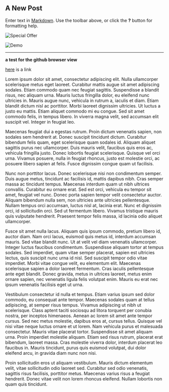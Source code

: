 ## A New Post

Enter text in [Markdown](http://daringfireball.net/projects/markdown/). Use the toolbar above, or click the **?** button for formatting help.

![Special Offer](//545.jpg)

![Demo](//545.jpg)

---

__a test for the github browser view__

[here](http://www.apple.com "Apple") is a link

Lorem ipsum dolor sit amet, consectetur adipiscing elit. Nulla ullamcorper scelerisque metus eget laoreet. Curabitur mattis augue sit amet adipiscing sodales. Etiam commodo quam nec feugiat sagittis. Suspendisse a blandit risus, nec aliquam urna. Mauris luctus fringilla dolor, eu eleifend nunc ultricies in. Mauris augue nunc, vehicula in rutrum a, iaculis et diam. Etiam blandit dictum nisl ac porttitor. Morbi laoreet dignissim ultricies. Ut luctus a justo eu mattis. Etiam aliquet commodo mi eu congue. Sed sit amet commodo felis, in tempus libero. In viverra magna velit, sed accumsan elit suscipit vel. Integer in feugiat leo.

Maecenas feugiat dui a egestas rutrum. Proin dictum venenatis sapien, non sodales sem hendrerit at. Donec suscipit tincidunt dictum. Curabitur bibendum felis quam, eget scelerisque quam sodales id. Aliquam aliquet sagittis purus nec ullamcorper. Duis mauris velit, faucibus quis eros ac, vehicula fringilla justo. Donec lobortis feugiat scelerisque. Quisque vel orci urna. Vivamus posuere, nulla in feugiat rhoncus, justo est molestie orci, ac posuere libero sapien at felis. Fusce dignissim congue quam ut facilisis.

Nunc non porttitor lacus. Donec scelerisque nisi non condimentum semper. Duis augue metus, tincidunt ac facilisis id, mattis dapibus nibh. Cras semper massa ac tincidunt tempus. Maecenas interdum quam ut nibh ultrices convallis. Curabitur eu ornare erat. Sed est orci, vehicula eu tempor sit amet, feugiat vel nunc. Donec porta sapien tempor velit consectetur auctor. Aliquam bibendum nulla sem, non ultricies ante ultricies pellentesque. Nullam tempus orci accumsan, luctus nisl at, lacinia erat. Nunc et dignissim orci, id sollicitudin orci. Sed ut fermentum libero. Vivamus tristique mauris quis vulputate hendrerit. Praesent tempor felis massa, id lacinia odio aliquet ullamcorper.

Fusce sit amet nulla lacus. Aliquam quis ipsum commodo, pretium libero id, auctor diam. Nam orci lacus, euismod quis metus id, interdum accumsan mauris. Sed vitae blandit nunc. Ut at velit vel diam venenatis ullamcorper. Integer luctus faucibus condimentum. Suspendisse aliquam tortor at tempus sodales. Sed imperdiet, quam vitae semper placerat, sapien est ultricies lectus, quis suscipit nunc urna id nisl. Sed suscipit tempor odio vitae imperdiet. Morbi vitae congue velit, eu elementum elit. Maecenas scelerisque sapien a dolor laoreet fermentum. Cras iaculis pellentesque ante eget blandit. Donec gravida, metus in ultrices laoreet, metus enim ornare sapien, nec venenatis ligula felis volutpat enim. Mauris eu erat nec ipsum venenatis facilisis eget ut urna.

Vestibulum consectetur id nulla et tempus. Etiam varius ipsum sed dolor commodo, eu consequat ante tempor. Maecenas sodales quam at tellus adipiscing, at semper risus tempus. Vivamus adipiscing ut nibh ut scelerisque. Class aptent taciti sociosqu ad litora torquent per conubia nostra, per inceptos himenaeos. Aenean ac lorem sit amet ante tempor cursus. Sed nec metus molestie, dapibus eros at, cursus tellus. Quisque vel nisi vitae neque luctus ornare et ut lorem. Nam vehicula purus et malesuada consectetur. Mauris vitae placerat tortor. Suspendisse sit amet aliquam urna. Proin imperdiet molestie aliquam. Etiam sed risus rutrum, placerat erat bibendum, laoreet massa. Cras molestie viverra dolor, interdum placerat leo faucibus in. Mauris tincidunt, purus quis euismod volutpat, dui dolor eleifend arcu, in gravida diam nunc non nisi.

Proin sollicitudin eros ut aliquam vestibulum. Mauris dictum elementum velit, vitae sollicitudin odio laoreet sed. Curabitur sed odio venenatis, sagittis risus facilisis, porttitor metus. Maecenas varius risus a feugiat hendrerit. Donec vitae velit non lorem rhoncus eleifend. Nullam lobortis non quam quis tincidunt.
